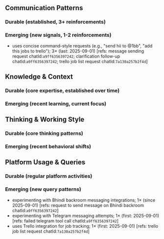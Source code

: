 ## Communication Patterns
### Durable (established, 3+ reinforcements)

### Emerging (new signals, 1-2 reinforcements)
- uses concise command-style requests (e.g., "send hii to @1bb", "add this jobs to trello"); 3× (last: 2025-09-01) [refs: message sending request chatId:`a9ff6356397242`; clarification follow-up chatId:`a9ff6356397242`; trello job list request chatId:`7a130a257b2f4d`]

## Knowledge & Context
### Durable (core expertise, established over time)

### Emerging (recent learning, current focus)

## Thinking & Working Style
### Durable (core thinking patterns)

### Emerging (recent behavioral shifts)

## Platform Usage & Queries
### Durable (regular platform activities)

### Emerging (new query patterns)
- experimenting with Bhindi backroom messaging integrations; 1× (since 2025-09-01) [refs: request to send message on Bhindi backroom chatId:`a9ff6356397242`]
- experimenting with Telegram messaging attempts; 1× (first: 2025-09-01) [refs: failed telegram tool call chatId:`a9ff6356397242`]
- uses Trello integration for job tracking; 1× (first: 2025-09-01) [refs: trello job list request chatId:`7a130a257b2f4d`]